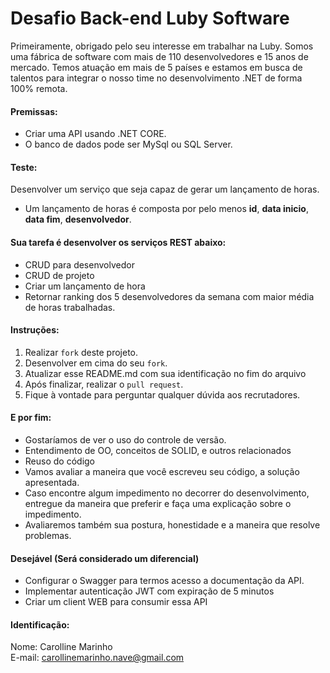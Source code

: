 # Desafio Back-end Luby Software
Primeiramente, obrigado pelo seu interesse em trabalhar na Luby. Somos uma fábrica de software com mais de 110 desenvolvedores e 15 anos de mercado. Temos atuação em mais de 5 países e estamos em busca de talentos para integrar o nosso time no desenvolvimento .NET de forma 100% remota.

#### Premissas:
- Criar uma API usando .NET CORE.
- O banco de dados pode ser  MySql ou SQL Server.

#### Teste:
Desenvolver um serviço que seja capaz de gerar um lançamento de horas.
- Um lançamento de horas é composta por pelo menos **id**, **data inicio**, **data fim**, **desenvolvedor**.

#### Sua tarefa é desenvolver os serviços REST abaixo:
- CRUD para desenvolvedor
- CRUD de projeto
- Criar um lançamento de hora
- Retornar ranking dos 5 desenvolvedores da semana com maior média de horas trabalhadas.

#### Instruções:
1. Realizar `fork` deste projeto.
2. Desenvolver em cima do seu `fork`.
3. Atualizar esse README.md com sua identificação no fim do arquivo
4. Após finalizar, realizar o `pull request`.
5. Fique à vontade para perguntar qualquer dúvida aos recrutadores.

#### E por fim:
- Gostaríamos de ver o uso do controle de versão.
- Entendimento de OO, conceitos de SOLID, e outros relacionados
- Reuso do código
- Vamos avaliar a maneira que você escreveu seu código, a solução apresentada.
- Caso encontre algum impedimento no decorrer do desenvolvimento, entregue da maneira que preferir e faça uma explicação sobre o impedimento.
- Avaliaremos também sua postura, honestidade e a maneira que resolve problemas.

#### Desejável (Será considerado um diferencial)
- Configurar o Swagger para termos acesso a documentação da API.
- Implementar autenticação JWT com expiração de 5 minutos
- Criar um client WEB para consumir essa API 

#### Identificação:
Nome: Carolline Marinho <br/>
E-mail: carollinemarinho.nave@gmail.com
